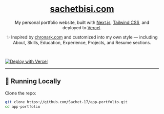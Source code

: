 <div align="center">
    <a href="https://sachetbisi.com"><h1 align="center">sachetbisi.com</h1></a>

My personal portfolio website, built with [Next.js](https://nextjs.org/), [Tailwind CSS](https://tailwindcss.com/), and deployed to [Vercel](https://vercel.com/).  

✨ Inspired by [chronark.com](https://chronark.com) and customized into my own style — including About, Skills, Education, Experience, Projects, and Resume sections.
</div>

<br/>

[![Deploy with Vercel](https://vercel.com/button)](https://vercel.com/new/clone?repository-url=https://github.com/Sachet-17/app-portfolio)

---

## 🚀 Running Locally

Clone the repo:

```sh
git clone https://github.com/Sachet-17/app-portfolio.git
cd app-portfolio